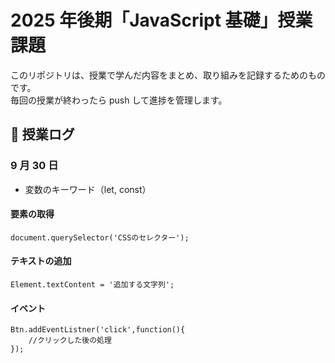 # 2025 年後期「JavaScript 基礎」授業課題

このリポジトリは、授業で学んだ内容をまとめ、取り組みを記録するためのものです。  
毎回の授業が終わったら push して進捗を管理します。

## 📆 授業ログ

### 9 月 30 日

- 変数のキーワード（let, const）

#### 要素の取得

```
document.querySelector('CSSのセレクター');
```

#### テキストの追加

```
Element.textContent = '追加する文字列';
```

#### イベント

```
Btn.addEventListner('click',function(){
    //クリックした後の処理
});
```

